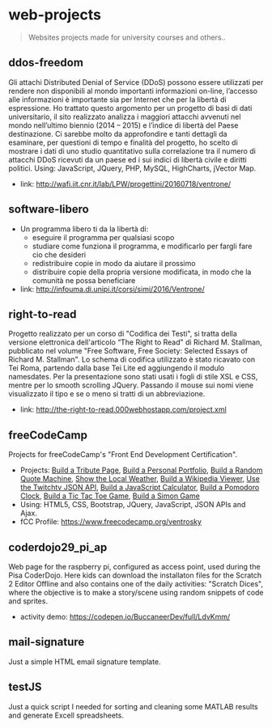 # web-projects
>Websites projects made for university courses and others..

## ddos-freedom

Gli attachi Distributed Denial of Service (DDoS) possono essere utilizzati per rendere non disponibili al mondo importanti 
informazioni on-line, l’accesso alle informazioni è importante sia per Internet che per la libertà di espressione.
Ho trattato questo argomento per un progetto di basi di dati universitario, il sito realizzato analizza i maggiori attacchi 
avvenuti nel mondo nell’ultimo biennio (2014 – 2015) e l’indice di libertà del Paese destinazione. Ci sarebbe molto da 
approfondire e tanti dettagli da esaminare, per questioni di tempo e finalità del progetto, ho scelto di mostrare i dati di 
uno studio quantitativo sulla correlazione tra il numero di attacchi DDoS ricevuti da un paese ed i sui indici di libertà civile 
e diritti politici. Using: JavaScript, JQuery, PHP, MySQL, HighCharts, jVector Map.
* link: http://wafi.iit.cnr.it/lab/LPW/progettini/20160718/ventrone/

## software-libero

* Un programma libero ti da la libertà di:
  * eseguire il programma per qualsiasi scopo
  * studiare come funziona il programma, e modificarlo per fargli fare cio che desideri
  * redistribuire copie in modo da aiutare il prossimo
  * distribuire copie della propria versione modificata, in modo che la comunità ne possa beneficiare
* link: http://infouma.di.unipi.it/corsi/simi/2016/Ventrone/

## right-to-read

Progetto realizzato per un corso di "Codifica dei Testi", si tratta della versione elettronica dell'articolo “The Right to Read" di Richard M. Stallman, pubblicato nel volume "Free Software, Free Society: Selected Essays of Richard M. Stallman". Lo schema di codifica utilizzato è stato ricavato con Tei Roma, partendo dalla base Tei Lite ed aggiungendo il modulo namesdates. Per la presentazione sono stati usati i fogli di stile XSL e CSS, mentre per lo smooth scrolling JQuery. Passando il mouse sui nomi viene visualizzato il tipo e se o meno si tratti di un abbreviazione. 
* link: http://the-right-to-read.000webhostapp.com/project.xml


## freeCodeCamp

Projects for freeCodeCamp's "Front End Development Certification". 
* Projects: [Build a Tribute Page](https://codepen.io/BuccaneerDev/full/VXYorJ/), [Build a Personal Portfolio](https://codepen.io/BuccaneerDev/full/YaypqP/), [Build a Random Quote Machine](https://codepen.io/BuccaneerDev/full/OvNRre/), [Show the Local Weather](https://codepen.io/BuccaneerDev/full/eMzQWL/), [Build a Wikipedia Viewer](https://codepen.io/BuccaneerDev/full/dmNpJY/), [Use the Twitchtv JSON API](https://codepen.io/BuccaneerDev/full/qoXeGK/), [Build a JavaScript Calculator](https://codepen.io/BuccaneerDev/full/KoQEzg/), [Build a Pomodoro Clock](https://codepen.io/BuccaneerDev/full/NYYjgo/), [Build a Tic Tac Toe Game](https://codepen.io/BuccaneerDev/full/eMLaQL/), [Build a Simon Game](https://codepen.io/BuccaneerDev/full/MVMbVz/)
* Using: HTML5, CSS, Bootstrap, JQuery, JavaScript, JSON APIs and Ajax.
* fCC Profile: https://www.freecodecamp.org/ventrosky

## coderdojo29_pi_ap

Web page for the raspberry pi, configured as access point, used during the Pisa CoderDojo. Here kids can download the installaton files for the Scratch 2 Editor Offline and also contains one of the daily activities: "Scratch Dices", where the objective is to make a story/scene using random snippets of code and sprites.
* activity demo: https://codepen.io/BuccaneerDev/full/LdvKmm/

## mail-signature

Just a simple HTML email signature template.

## testJS

Just a quick script I needed for sorting and cleaning some MATLAB results and generate Excell spreadsheets.


